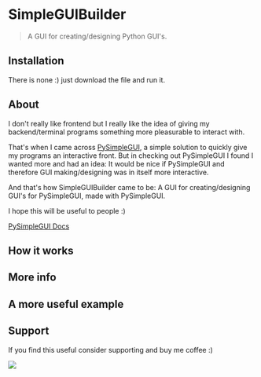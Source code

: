 # SimpleGUIBuilder

> A GUI for creating/designing Python GUI's.

## Installation

There is none :) just download the file and run it.

## About

I don't really like frontend but I really like the idea of giving my backend/terminal programs something more pleasurable to interact with.

That's when I came across [PySimpleGUI](https://github.com/PySimpleGUI/PySimpleGUI), a simple solution to quickly give my programs an interactive front.
But in checking out PySimpleGUI I found I wanted more and had an idea:
It would be nice if PySimpleGUI and therefore GUI making/designing was in itself more interactive.

And that's how SimpleGUIBuilder came to be:
A GUI for creating/designing GUI's for PySimpleGUI, made with PySimpleGUI.

I hope this will be useful to people :)

[PySimpleGUI Docs](https://pysimplegui.readthedocs.io/en/latest/)

## How it works


## More info


## A more useful example


## Support

If you find this useful consider supporting and buy me coffee :) 

<a href="https://www.buymeacoffee.com/MMartins"><img src="https://img.buymeacoffee.com/button-api/?text=Buy me a coffee&emoji=&slug=MMartins&button_colour=5F7FFF&font_colour=ffffff&font_family=Lato&outline_colour=000000&coffee_colour=FFFFFF"></a>
